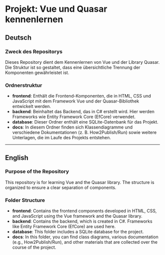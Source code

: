 # Projekt: Vue und Quasar kennenlernen

## Deutsch

### Zweck des Repositorys
Dieses Repository dient dem Kennenlernen von Vue und der Library Quasar. Die Struktur ist so gestaltet, dass eine übersichtliche Trennung der Komponenten gewährleistet ist.

### Ordnerstruktur
- **frontend**: Enthält die Frontend-Komponenten, die in HTML, CSS und JavaScript mit dem Framework Vue und der Quasar-Bibliothek entwickelt werden.
- **backend**: Beinhaltet das Backend, das in C# erstellt wird. Hier werden Frameworks wie Entity Framework Core (EfCore) verwendet.
- **database**: Dieser Ordner enthält eine SQLite-Datenbank für das Projekt.
- **docs**: In diesem Ordner finden sich Klassendiagramme und verschiedene Dokumentationen (z. B. How2Publish/Run) sowie weitere Unterlagen, die im Laufe des Projekts entstehen.

---

## English

### Purpose of the Repository
This repository is for learning Vue and the Quasar library. The structure is organized to ensure a clear separation of components.

### Folder Structure
- **frontend**: Contains the frontend components developed in HTML, CSS, and JavaScript using the Vue framework and the Quasar library.
- **backend**: Contains the backend, which is created in C#. Frameworks like Entity Framework Core (EfCore) are used here.
- **database**: This folder includes a SQLite database for the project.
- **docs**: In this folder, you can find class diagrams, various documentation (e.g., How2Publish/Run), and other materials that are collected over the course of the project.